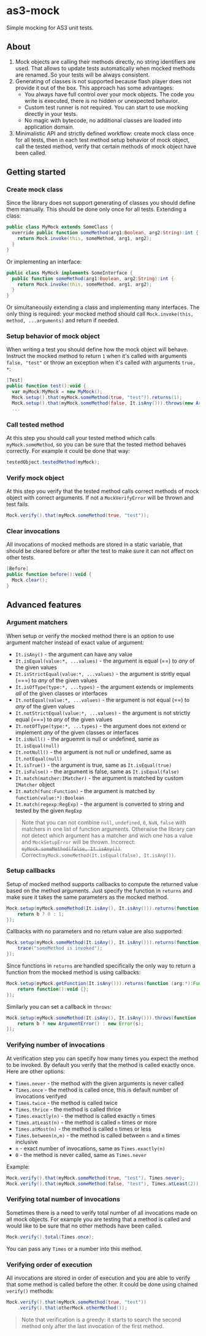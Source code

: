 # as3-mock
Simple mocking for AS3 unit tests.

## About
1. Mock objects are calling their methods directly, no string identifiers are used. That allows to update tests automatically when mocked methods are renamed. So your tests will be always consistent.
2. Generating of classes is not supported because flash player does not provide it out of the box. 
This approach has some advantages:
    - You always have full control over your mock objects. The code you write is executed, there is no hidden or unexpected behavior.
    - Custom test runner is not required. You can start to use mocking directly in your tests.
    - No magic with bytecode, no additional classes are loaded into application domain.
3. Minimalistic API and strictly defined workflow: create mock class once for all tests, then in each test method setup behavior of mock object, call the tested method, verify that certain methods of mock object have been called.

## Getting started
### Create mock class
Since the library does not support generating of classes you should define them manually. This should be done only once for all tests.
Extending a class:
```actionscript
public class MyMock extends SomeClass {
  override public function someMethod(arg1:Boolean, arg2:String):int {
    return Mock.invoke(this, someMethod, arg1, arg2);
  }
}
```
Or implementing an interface:
```actionscript
public class MyMock implements SomeInterface {
  public function someMethod(arg1:Boolean, arg2:String):int {
    return Mock.invoke(this, someMethod, arg1, arg2);
  }
}
```
Or simultaneously extending a class and implementing many interfaces. The only thing is required: your mocked method should call `Mock.invoke(this, method, ...arguments)` and return if needed.

### Setup behavior of mock object
When writing a test you should define how the mock object will behave. Instruct the mocked method to return `1` when it's called with arguments `false, "test"` or throw an exception when it's called with arguments `true, *`:
```actionscript
[Test]
public function test():void {
  var myMock:MyMock = new MyMock();
  Mock.setup().that(myMock.someMethod(true, "test")).returns(1);
  Mock.setup().that(myMock.someMethod(false, It.isAny())).throws(new ArgumentError());
  ...
```

### Call tested method
At this step you should call your tested method which calls `myMock.someMethod`, so you can be sure that the tested method behaves correctly. For example it could be done that way:
```actionscript
testedObject.testedMethod(myMock);
```

### Verify mock object
At this step you verify that the tested method calls correct methods of mock object with correct arguments. If not a `MockVerifyError` will be thrown and test fails.
```actionscript
Mock.verify().that(myMock.someMethod(true, "test"));
```

### Clear invocations
All invocations of mocked methods are stored in a static variable, that should be cleared before or after the test to make sure it can not affect on other tests.
```actionscript
[Before]
public function before():void {
  Mock.clear();
}
```

## Advanced features
### Argument matchers
When setup or verify the mocked method there is an option to use argument matcher instead of exact value of argument:
- `It.isAny()` - the argument can have any value
- `It.isEqual(value:*, ...values)` - the argument is equal (==) to _any_ of the given values
- `It.isStrictEqual(value:*, ...values)` - the argument is stritly equal (===) to _any_ of the given values
- `It.isOfType(type:*, ...types)` - the argument extends or implements _all_ of the given classes or interfaces
- `It.notEqual(value:*, ...values)` - the argument is not equal (==) to _any_ of the given values
- `It.notStrictEqual(value:*, ...values)` - the argument is not strictly equal (===) to _any_ of the given values
- `It.notOfType(type:*, ...types)` - the argument does not extend or implement _any_ of the given classes or interfaces
- `It.isNull()` - the arguemnt is null or undefined, same as `It.isEqual(null)`
- `It.notNull()` - the argument is not null or undefined, same as `It.notEqual(null)`
- `It.isTrue()` - the argument is true, same as `It.isEqual(true)`
- `It.isFalse()` - the argument is false, same as `It.isEqual(false)`
- `It.match(matcher:IMatcher)` - the argument is matched by custom `IMatcher` object
- `It.match(func:Function)` - the argument is matched by `function(value:*):Boolean`
- `It.match(regexp:RegExp)` - the argument is converted to string and tested by the given `RegExp`

> Note that you can not combine `null`, `undefined`, `0`, `NaN`, `false` with matchers in one list of function arguments. Otherwise the library can not detect which argument has a matcher and wich one has a value and `MockSetupError` will be thrown. Incorrect: ~~`myMock.someMethod(false, It.isAny())`~~. Correct:`myMock.someMethod(It.isEqual(false), It.isAny())`.

### Setup callbacks
Setup of mocked method supports callbacks to compute the returned value based on the method arguments. Just specify the function in `returns` and make sure it takes the same parameters as the mocked method.
```actionscript
Mock.setup(myMock.someMethod(It.isAny(), It.isAny())).returns(function (b:Boolean, s:String):int {
    return b ? 0 : 1;
});
```
Callbacks with no parameters and no return value are also supported:
```actionscript
Mock.setup(myMock.someMethod(It.isAny(), It.isAny())).returns(function ():void {
    trace("someMethod is invoked");
});
```
Since functions in `returns` are handled specifically the only way to return a function from the mocked method is using callbacks:
```actionscript
Mock.setup(myMock.getFunction(It.isAny())).returns(function (arg:*):Function {
    return function():void {};
});
```
Similarly you can set a callback in `throws`:
```actionscript
Mock.setup(myMock.someMethod(It.isAny(), It.isAny())).throws(function (b:Boolean, s:String):int {
    return b ? new ArgumentError() : new Error(s);
});
```

### Verifying number of invocations
At verification step you can specify how many times you expect the method to be invoked. By default you verify that the method is called exactly once. Here are other options:
- `Times.never` - the method with the given arguments is never called
- `Times.once` - the method is called once, this is default number of invocations verifyed 
- `Times.twice` - the method is called twice
- `Times.thrice` - the method is called thrice
- `Times.exactly(n)` - the method is called exactly `n` times
- `Times.atLeast(n)` - the method is called `n` times or more
- `Times.atMost(n)` - the method is called `n` times or less
- `Times.between(n,m)` - the method is called between `n` and `m` times inclusive
- `n` - exact number of invocations, same as `Times.exactly(n)`
- `0` - the method is never called, same as `Times.never`

Example:
```actionscript
Mock.verify().that(myMock.someMethod(true, "test"), Times.never);
Mock.verify().that(myMock.someMethod(false, "test"), Times.atLeast(2));
```

### Verifying total number of invocations
Sometimes there is a need to verify total number of all invocations made on all mock objects. For example you are testing that a method is called and would like to be sure that no other methods have been called.
```actionscript
Mock.verify().total(Times.once);
```
You can pass any `Times` or a number into this method.

### Verifying order of execution
All invocations are stored in order of execution and you are able to verify that some method is called before the other. It could be done using chained `verify()` methods:
```actionscript
Mock.verify().that(myMock.someMethod(true, "test"))
    .verify().that(otherMock.otherMethod());
```

> Note that verification is a greedy: it starts to search the second method only after the last invocation of the first method.
